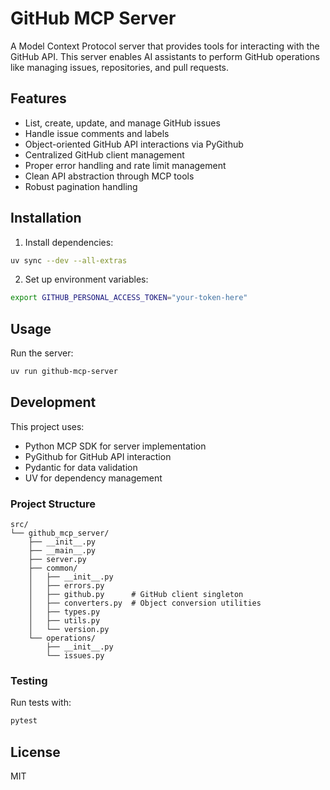 # GitHub MCP Server

A Model Context Protocol server that provides tools for interacting with the GitHub API. This server enables AI assistants to perform GitHub operations like managing issues, repositories, and pull requests.

## Features

- List, create, update, and manage GitHub issues
- Handle issue comments and labels
- Object-oriented GitHub API interactions via PyGithub
- Centralized GitHub client management
- Proper error handling and rate limit management
- Clean API abstraction through MCP tools
- Robust pagination handling

## Installation

1. Install dependencies:
```bash
uv sync --dev --all-extras
```

2. Set up environment variables:
```bash
export GITHUB_PERSONAL_ACCESS_TOKEN="your-token-here"
```

## Usage

Run the server:
```bash
uv run github-mcp-server
```

## Development

This project uses:
- Python MCP SDK for server implementation
- PyGithub for GitHub API interaction
- Pydantic for data validation
- UV for dependency management

### Project Structure

```
src/
└── github_mcp_server/
    ├── __init__.py
    ├── __main__.py
    ├── server.py
    ├── common/
    │   ├── __init__.py
    │   ├── errors.py
    │   ├── github.py      # GitHub client singleton
    │   ├── converters.py  # Object conversion utilities
    │   ├── types.py
    │   ├── utils.py
    │   └── version.py
    └── operations/
        ├── __init__.py
        └── issues.py
```

### Testing

Run tests with:
```bash
pytest
```

## License

MIT
